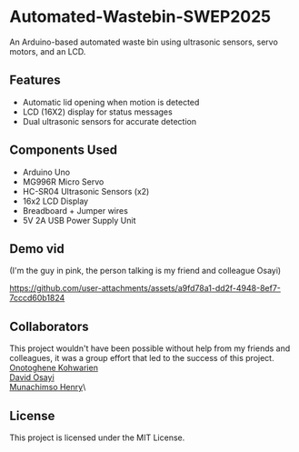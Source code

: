# Automated-Wastebin-SWEP2025
An Arduino-based automated waste bin using ultrasonic sensors, servo motors, and an LCD.

## Features
- Automatic lid opening when motion is detected
- LCD (16X2) display for status messages
- Dual ultrasonic sensors for accurate detection

## Components Used
- Arduino Uno
- MG996R Micro Servo
- HC-SR04 Ultrasonic Sensors (x2)
- 16x2 LCD Display
- Breadboard + Jumper wires
- 5V 2A USB Power Supply Unit

## Demo vid
(I'm the guy in pink, the person talking is my friend and colleague Osayi)


https://github.com/user-attachments/assets/a9fd78a1-dd2f-4948-8ef7-7cccd60b1824

## Collaborators 
This project wouldn't have been possible without help from my friends and colleagues, it was a group effort that led to the success of this project.\
[Onotoghene Kohwarien](https://github.com/Kohwarien-Onotoghene)\
[David Osayi](https://github.com/Just-Code-X)\
[Munachimso Henry](https://github.com/Draycole)\

## License
This project is licensed under the MIT License.

